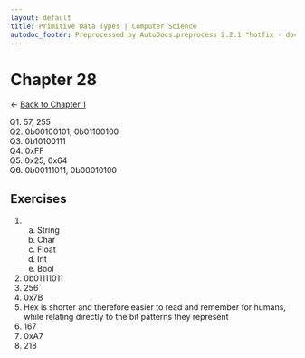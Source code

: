 ```yaml
---
layout: default
title: Primitive Data Types | Computer Science
autodoc_footer: Preprocessed by AutoDocs.preprocess 2.2.1 "hotfix - documents actually work now" ⓒ Starwort, 2020
---
```


<style>
    :not(ul) + ol {
        counter-reset: list-ctr;
        list-style-type: none;
        list-style-position: outside;
    }
    :not(ul) + ol > li {
        counter-increment: list-ctr;
    }
    :not(ul) + ol > li::before {
        content:"Q" counter(list-ctr) ". ";
        margin-left: -25px;
    }
    ol ul {
        list-style-type: lower-alpha;
    }
    ol ul ul {
        list-style-type: lower-roman;
    }
    ul ol {
        list-style-type: circle;
    }
    ul {
        list-style-type: decimal;
    }
    ul ul {
        list-style-type: lower-alpha;
    }
    ul ul ul {
        list-style-type: lower-roman;
    }
</style>

# Chapter 28

← [Back to Chapter 1](./index.html)

1. 57, 255
2. 0b00100101, 0b01100100
3. 0b10100111
4. 0xFF
5. 0x25, 0x64
6. 0b00111011, 0b00010100

## Exercises

- ​
    - String
    - Char
    - Float
    - Int
    - Bool
- 0b01111011
- 256
- 0x7B
- Hex is shorter and therefore easier to read and remember for humans, while relating directly to the bit patterns they represent
- 167
- 0xA7
- 218
